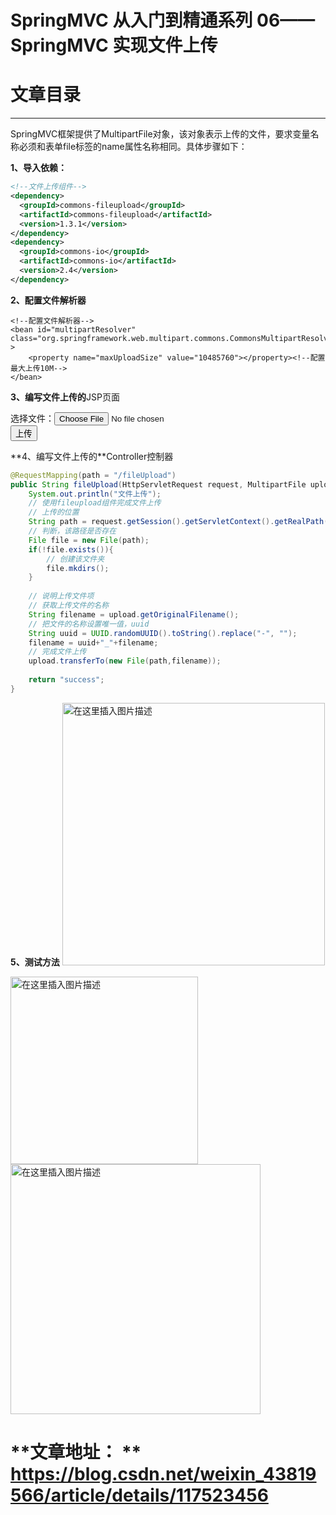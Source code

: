 # SpringMVC 从入门到精通系列 06——SpringMVC 实现文件上传
 # 文章目录

---

SpringMVC框架提供了MultipartFile对象，该对象表示上传的文件，要求变量名称必须和表单file标签的name属性名称相同。具体步骤如下：

**1、导入依赖：**

```xml
<!--文件上传组件-->
<dependency>
  <groupId>commons-fileupload</groupId>
  <artifactId>commons-fileupload</artifactId>
  <version>1.3.1</version>
</dependency>
<dependency>
  <groupId>commons-io</groupId>
  <artifactId>commons-io</artifactId>
  <version>2.4</version>
</dependency>

```
**2、配置文件解析器**

```
<!--配置文件解析器-->
<bean id="multipartResolver" class="org.springframework.web.multipart.commons.CommonsMultipartResolver" >
    <property name="maxUploadSize" value="10485760"></property><!--配置最大上传10M-->
</bean>
```

**3、编写文件上传的**JSP页面

<form action="${pageContext.request.contextPath}/user/fileUpload" method="post" enctype="multipart/form-data">
    选择文件：<input type="file" name="upload" /><br/>
    <input type="submit" value="上传" />
</form>
**4、编写文件上传的**Controller控制器

```java
@RequestMapping(path = "/fileUpload")
public String fileUpload(HttpServletRequest request, MultipartFile upload) throws Exception {
	System.out.println("文件上传");
	// 使用fileupload组件完成文件上传
	// 上传的位置
	String path = request.getSession().getServletContext().getRealPath("/uploads/");
	// 判断，该路径是否存在
	File file = new File(path);
	if(!file.exists()){
	    // 创建该文件夹
	    file.mkdirs();
	}
	
	// 说明上传文件项
	// 获取上传文件的名称
	String filename = upload.getOriginalFilename();
	// 把文件的名称设置唯一值，uuid
	String uuid = UUID.randomUUID().toString().replace("-", "");
	filename = uuid+"_"+filename;
	// 完成文件上传
	upload.transferTo(new File(path,filename));
	
	return "success";
}

```

**5、测试方法**
 <img src="https://img-blog.csdnimg.cn/20210603151935240.png#pic_left" alt="在这里插入图片描述" width="420"/>

 <img src="https://img-blog.csdnimg.cn/20210603151952719.png#pic_left" alt="在这里插入图片描述" width="300"/>

 <img src="https://img-blog.csdnimg.cn/2021060315200726.png#pic_left" alt="在这里插入图片描述" width="400"/>

 # **文章地址： **     https://blog.csdn.net/weixin_43819566/article/details/117523456